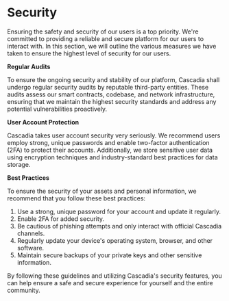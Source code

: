 # Security

Ensuring the safety and security of our users is a top priority. We're committed to providing a reliable and secure platform for our users to interact with. In this section, we will outline the various measures we have taken to ensure the highest level of security for our users.



**Regular Audits**

To ensure the ongoing security and stability of our platform, Cascadia shall undergo regular security audits by reputable third-party entities.  These audits assess our smart contracts, codebase, and network infrastructure, ensuring that we maintain the highest security standards and address any potential vulnerabilities proactively.



**User Account Protection**

Cascadia takes user account security very seriously. We recommend users employ strong, unique passwords and enable two-factor authentication (2FA) to protect their accounts. Additionally, we store sensitive user data using encryption techniques and industry-standard best practices for data storage.



**Best Practices**

To ensure the security of your assets and personal information, we recommend that you follow these best practices:

1. Use a strong, unique password for your account and update it regularly.
2. Enable 2FA for added security.
3. Be cautious of phishing attempts and only interact with official Cascadia channels.
4. Regularly update your device's operating system, browser, and other software.
5. Maintain secure backups of your private keys and other sensitive information.



By following these guidelines and utilizing Cascadia's security features, you can help ensure a safe and secure experience for yourself and the entire community.
